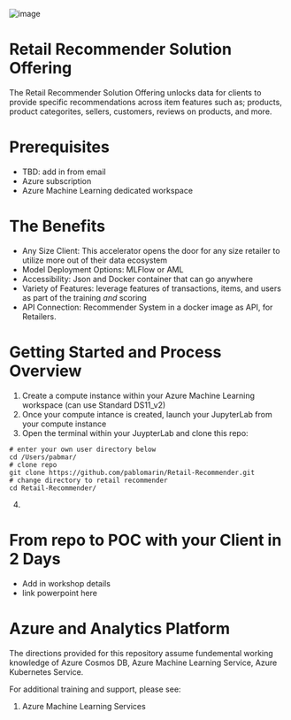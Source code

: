 ![image](https://user-images.githubusercontent.com/113465005/213256471-04917667-69ab-4126-8cc6-72bc940f0fe0.png)


# Retail Recommender Solution Offering
The Retail Recommender Solution Offering unlocks data for clients to provide specific recommendations across item features such as; products, product categorites, sellers, customers, reviews on products, and more.

# Prerequisites
* TBD: add in from email 
* Azure subscription
* Azure Machine Learning dedicated workspace

# The Benefits
* Any Size Client: This accelerator opens the door for any size retailer to utilize more out of their data ecosystem 
* Model Deployment Options: MLFlow or AML
* Accessibility: Json and Docker container that can go anywhere 
* Variety of Features: leverage features of transactions, items, and users as part of the training *and* scoring
* API Connection: Recommender System in a docker image as API, for Retailers. 

# Getting Started and Process Overview 
1. Create a compute instance within your Azure Machine Learning workspace (can use Standard DS11_v2)
2. Once your compute intance is created, launch your JupyterLab from your compute instance 
3. Open the terminal within your JuypterLab and clone this repo:
```
# enter your own user directory below
cd /Users/pabmar/
# clone repo
git clone https://github.com/pablomarin/Retail-Recommender.git
# change directory to retail recommender
cd Retail-Recommender/
```
4. 

# From repo to POC with your Client in 2 Days
* Add in workshop details
* link powerpoint here

# Azure and Analytics Platform
The directions provided for this repository assume fundemental working knowledge of Azure Cosmos DB, Azure Machine Learning Service, Azure Kubernetes Service.

For additional training and support, please see:
1. Azure Machine Learning Services

